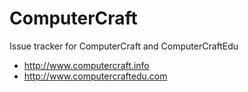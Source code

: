 ComputerCraft
=============

Issue tracker for ComputerCraft and ComputerCraftEdu
* http://www.computercraft.info
* http://www.computercraftedu.com
